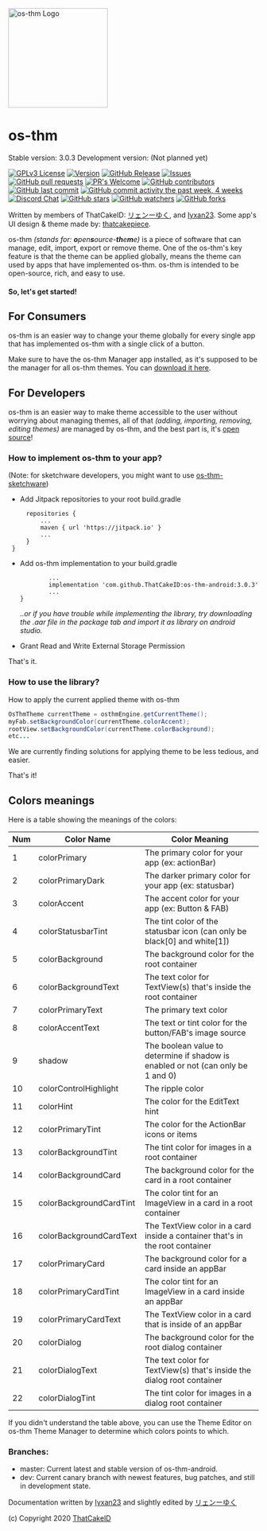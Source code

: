 <img src="https://camo.githubusercontent.com/84e92946ff1424e159ca2d72f2227ff1a5545838879df9afdad1ce6e6776d077/68747470733a2f2f6d656469612e646973636f72646170702e6e65742f6174746163686d656e74732f3733373239383335383232313430363234312f3737383038333730343237383438323938352f32303230303832315f3133323133312e706e673f77696474683d373032266865696768743d373032" alt="os-thm Logo" width="200"/>

 # os-thm
 Stable version: 3.0.3
 Development version: (Not planned yet)
 
[![GPLv3 License](https://img.shields.io/badge/License-GPL%20v3-yellow.svg)](https://opensource.org/licenses/) [![Version](https://badge.fury.io/gh/ThatCakeID%2Fos-thm-android.svg)](https://badge.fury.io/gh/ThatCakeID%2Fos-thm-android) [![GitHub Release](https://img.shields.io/github/release/ThatCakeID/os-thm-android.svg?style=flat)]() [![Issues](https://img.shields.io/github/issues-raw/ThatCakeID/os-thm-android.svg?maxAge=25000)](https://github.com/ThatCakeID/os-thm-android/issues) [![GitHub pull requests](https://img.shields.io/github/issues-pr/ThatCakeID/os-thm-android.svg?style=flat)]() [![PR's Welcome](https://img.shields.io/badge/PRs-welcome-brightgreen.svg?style=flat)](http://makeapullrequest.com) [![GitHub contributors](https://img.shields.io/github/contributors/ThatCakeID/os-thm-android.svg?style=flat)]() [![GitHub last commit](https://img.shields.io/github/last-commit/ThatCakeID/os-thm-android.svg?style=flat)]() [![GitHub commit activity the past week, 4 weeks](https://img.shields.io/github/commit-activity/y/ThatCakeID/os-thm-android.svg?style=flat)]() [![Discord Chat](https://img.shields.io/discord/737298358221406238.svg)](https://discord.gg/9xCpW8E) [![GitHub stars](https://img.shields.io/github/stars/ThatCakeID/os-thm-android.svg?style=social&label=Stars&style=plastic)]() [![GitHub watchers](https://img.shields.io/github/watchers/ThatCakeID/os-thm-android.svg?style=social&label=Watch&style=plastic)]() [![GitHub forks](https://img.shields.io/github/forks/ThatCakeID/os-thm-android.svg?style=social&label=Fork)](https://github.com/ThatCakeID/os-thm-android)
 

 Written by members of ThatCakeID: [リェンーゆく](https://github.com/ryenyuku), and [Iyxan23](https://github.com/Iyxan23).
 Some app's UI design & theme made by: [thatcakepiece](https://github.com/thatcakepiece).

 os-thm _(stands for: **o**pen**s**ource-**th**e**m**e)_ is a piece of software that can manage, edit, import, export or remove theme. One of the os-thm's key feature is that the theme can be applied globally, means the theme can used by apps that have implemented os-thm.
 os-thm is intended to be open-source, rich, and easy to use.

 #### So, let's get started!

 ## For Consumers
 os-thm is an easier way to change your theme globally for every single app that has implemented os-thm with a single click of a button.

 Make sure to have the os-thm Manager app installed, as it's supposed to be the manager for all os-thm themes. You can [download it here](https://os-thm.thatcakeid.com).

 ## For Developers
 os-thm is an easier way to make theme accessible to the user without worrying about managing themes, all of that _(adding, importing, removing, editing themes)_ are managed by os-thm, and the best part is, it's [open source](https://github.com/ThatCakeID/os-thm-android)!

 ### How to implement os-thm to your app?

 (Note: for sketchware developers, you might want to use [os-thm-sketchware](https://github.com/ThatCakeID/os-thm-sketchware))

  - Add Jitpack repositories to your root build.gradle
   ```allprojects {
      	repositories {
      		...
      		maven { url 'https://jitpack.io' }
      		...
     	}
    }
   ```
 
  - Add os-thm implementation to your build.gradle
    ```dependencies {
            ...
       	    implementation 'com.github.ThatCakeID:os-thm-android:3.0.3'
       	    ...
    }

    ```
    _..or if you have trouble while implementing the library, try downloading the .aar file in the package tab and import it as library on android studio._
 
  - Grant Read and Write External Storage Permission
 
 That's it.

 ### How to use the library?
 How to apply the current applied theme with os-thm
 ```java
 OsThmTheme currentTheme = osthmEngine.getCurrentTheme();
 myFab.setBackgroundColor(currentTheme.colorAccent);
 rootView.setBackgroundColor(currentTheme.colorBackground);
 etc...
 ```
 We are currently finding solutions for applying theme to be less tedious, and easier.

 That's it!

 ## Colors meanings

 Here is a table showing the meanings of the colors:

 |Num |Color Name           |Color Meaning                                                                   |
 |----|---------------------|--------------------------------------------------------------------------------|
 | 1|colorPrimary           |The primary color for your app (ex: actionBar)                                  |
 | 2|colorPrimaryDark       |The darker primary color for your app (ex: statusbar)                           |
 | 3|colorAccent            |The accent color for your app (ex: Button & FAB)                                |
 | 4|colorStatusbarTint     |The tint color of the statusbar icon (can only be black[0] and white[1])        |
 | 5|colorBackground        |The background color for the root container                                     |
 | 6|colorBackgroundText    |The text color for TextView(s) that's inside the root container                 |
 | 7|colorPrimaryText       |The primary text color                                                          |
 | 8|colorAccentText        |The text or tint color for the button/FAB's image source                        |
 | 9|shadow                 |The boolean value to determine if shadow is enabled or not (can only be 1 and 0)|
 |10|colorControlHighlight  |The ripple color                                                                |
 |11|colorHint              |The color for the EditText hint                                                 |
 |12|colorPrimaryTint       |The color for the ActionBar icons or items                                      |
 |13|colorBackgroundTint    |The tint color for images in a root container                                   |
 |14|colorBackgroundCard    |The background color for the card in a root container                           |
 |15|colorBackgroundCardTint|The color tint for an ImageView in a card in a root container                   |
 |16|colorBackgroundCardText|The TextView color in a card inside a container that's in the root container    |
 |17|colorPrimaryCard       |The background color for a card inside an appBar                                |
 |18|colorPrimaryCardTint   |The color tint for an ImageView in a card inside an appBar                      |
 |19|colorPrimaryCardText   |The TextView color in a card that is inside of an appBar                        |
 |20|colorDialog            |The background color for the root dialog container                              |
 |21|colorDialogText        |The text color for TextView(s) that's inside the dialog root container          |
 |22|colorDialogTint        |The tint color for images in a dialog root container                            |


 If you didn't understand the table above, you can use the Theme Editor on os-thm Theme Manager to determine which colors points to which.

### Branches:
 - master: Current latest and stable version of os-thm-android.
 - dev: Current canary branch with newest features, bug patches, and still in development state.

 Documentation written by [Iyxan23](https://github.com/Iyxan23) and slightly edited by [リェンーゆく](https://github.com/ryenyuku)

 (c) Copyright 2020 [ThatCakeID](https://github.com/ThatCakeID)


